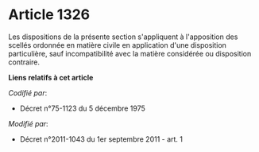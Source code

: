 # Article 1326

Les dispositions de la présente section s'appliquent à l'apposition des scellés ordonnée en matière civile en application
d'une disposition particulière, sauf incompatibilité avec la matière considérée ou disposition contraire.

**Liens relatifs à cet article**

_Codifié par_:

  - Décret n°75-1123 du 5 décembre 1975

_Modifié par_:

  - Décret n°2011-1043 du 1er septembre 2011 - art. 1

